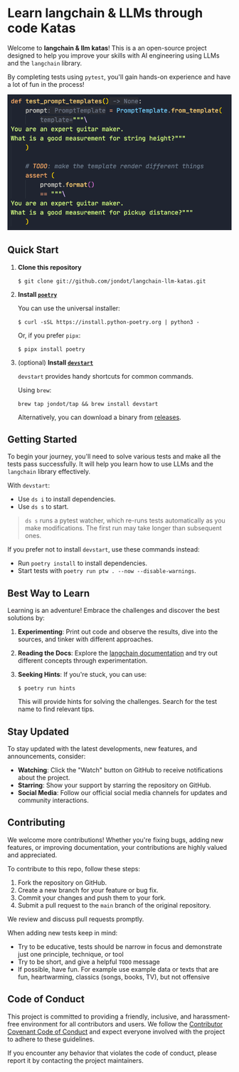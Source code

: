 # Learn langchain & LLMs through code  Katas

Welcome to **langchain & llm katas**! This is a an open-source project designed to help you improve your skills with AI engineering using LLMs and the `langchain` library. 

By completing tests using `pytest`, you'll gain hands-on experience and have a lot of fun in the process!

<center>
<img width="640" src="screen.png">
</center>

## Quick Start

1. **Clone this repository**

   ```
   $ git clone git://github.com/jondot/langchain-llm-katas.git
   ```

2. **Install [`poetry`](https://github.com/python-poetry/poetry)**

   You can use the universal installer:

   ```
   $ curl -sSL https://install.python-poetry.org | python3 -
   ```

   Or, if you prefer `pipx`:

   ```
   $ pipx install poetry
   ```

3. (optional) **Install [`devstart`](https://github.com/jondot/devstart)**

   `devstart` provides handy shortcuts for common commands.

   Using `brew`:

   ```
   brew tap jondot/tap && brew install devstart
   ```

   Alternatively, you can download a binary from [releases](https://github.com/jondot/devstart/releases/tag/v0.7.0).

## Getting Started

To begin your journey, you'll need to solve various tests and make all the tests pass successfully. It will help you learn how to use LLMs and the `langchain` library effectively.

With `devstart`:

- Use `ds i` to install dependencies.
- Use `ds s` to start.

> `ds s` runs a pytest watcher, which re-runs tests automatically as you make modifications. The first run may take longer than subsequent ones.

If you prefer not to install `devstart`, use these commands instead:

- Run `poetry install` to install dependencies.
- Start tests with `poetry run ptw . --now --disable-warnings`.

## Best Way to Learn

Learning is an adventure! Embrace the challenges and discover the best solutions by:

1. **Experimenting**: Print out code and observe the results, dive into the sources, and tinker with different approaches.
2. **Reading the Docs**: Explore the [langchain documentation](https://langchain-langchain.vercel.app/docs/get_started/introduction.html) and try out different concepts through experimentation.
3. **Seeking Hints**: If you're stuck, you can use:

   ```
   $ poetry run hints
   ```

   This will provide hints for solving the challenges. Search for the test name to find relevant tips.

## Stay Updated

To stay updated with the latest developments, new features, and announcements, consider:

- **Watching**: Click the "Watch" button on GitHub to receive notifications about the project.
- **Starring**: Show your support by starring the repository on GitHub.
- **Social Media**: Follow our official social media channels for updates and community interactions.

## Contributing

We welcome more contributions! Whether you're fixing bugs, adding new features, or improving documentation, your contributions are highly valued and appreciated.

To contribute to this repo, follow these steps:

1. Fork the repository on GitHub.
2. Create a new branch for your feature or bug fix.
3. Commit your changes and push them to your fork.
4. Submit a pull request to the `main` branch of the original repository.

We review and discuss pull requests promptly.

When adding new tests keep in mind:

* Try to be educative, tests should be narrow in focus and demonstrate just one principle, technique, or tool
* Try to be short, and give a helpful `TODO` message
* If possible, have fun. For example use example data or texts that are fun, heartwarming, classics (songs, books, TV), but not offensive

## Code of Conduct

This project is committed to providing a friendly, inclusive, and harassment-free environment for all contributors and users. We follow the [Contributor Covenant Code of Conduct](https://www.contributor-covenant.org/version/2/0/code_of_conduct/) and expect everyone involved with the project to adhere to these guidelines.

If you encounter any behavior that violates the code of conduct, please report it by contacting the project maintainers.
